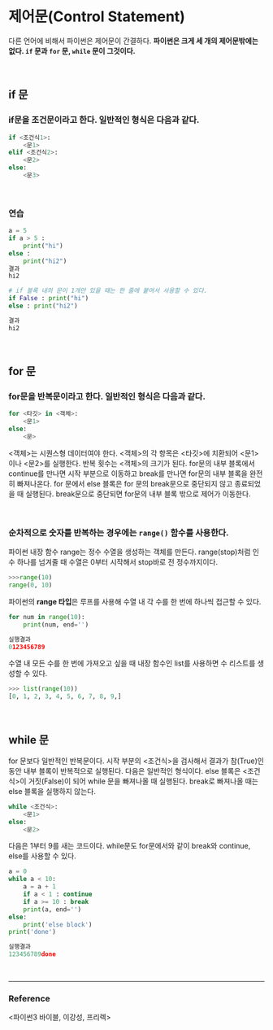 # 제어문(Control Statement)

다른 언어에 비해서 파이썬은 제어문이 간결하다. **파이썬은 크게 세 개의 제어문밖에는 없다. `if` 문과 `for` 문, `while` 문이 그것이다.**

<br>

## if 문

### if문을 조건문이라고 한다. 일반적인 형식은 다음과 같다.

```python
if <조건식1>:
    <문1>
elif <조건식2>:
    <문2>
else:
    <문3>
```

<br>

### 연습

```python
a = 5
if a > 5 :
    print("hi")
else :
    print("hi2")
결과
hi2

# if 블록 내의 문이 1개만 있을 때는 한 줄에 붙여서 사용할 수 있다.
if False : print("hi")
else : print("hi2")

결과
hi2
```

<br>

## for 문

### for문을 반복문이라고 한다. 일반적인 형식은 다음과 같다.

```python
for <타깃> in <객체>:
    <문1>
else:
    <문>
```

<객체>는 시퀀스형 데이터여야 한다. <객체>의 각 항목은 <타깃>에 치환되어 <문1>이나 <문2>를 실행한다. 반복 횟수는 <객체>의 크기가 된다. for문의 내부 블록에서 continue를 만나면 시작 부분으로 이동하고 break를 만나면 for문의 내부 블록을 완전히 빠져나온다. for 문에서 else 블록은 for 문의 break문으로 중단되지 않고 종료되었을 때 실행된다. break문으로 중단되면 for문의 내부 블록 밖으로 제어가 이동한다.

<br>

### 순차적으로 숫자를 반복하는 경우에는 `range()` 함수를 사용한다.

파이썬 내장 함수 range는 정수 수열을 생성하는 객체를 만든다. range(stop)처럼 인수 하나를 넘겨줄 때 수열은 0부터 시작해서 stop바로 전 정수까지이다.

```python
>>>range(10)
range(0, 10)
```

파이썬의 **range 타입**은 루프를 사용해 수열 내 각 수를 한 번에 하나씩 접근할 수 있다.

```python
for num in range(10):
    print(num, end='')

실행결과
0123456789
```

수열 내 모든 수를 한 번에 가져오고 싶을 때 내장 함수인 list를 사용하면 수 리스트를 생성할 수 있다.

```python
>>> list(range(10))
[0, 1, 2, 3, 4, 5, 6, 7, 8, 9,]
```

<br>

## while 문

for 문보다 일반적인 반복문이다. 시작 부분의 <조건식>을 검사해서 결과가 참(True)인 동안 내부 블록이 반복적으로 실행된다. 다음은 일반적인 형식이다. else 블록은 <조건식>이 거짓(False)이 되어 while 문을 빠져나올 때 실행된다. break로 빠져나올 때는 else 블록을 실행하지 않는다.

```python
while <조건식>:
    <문1>
else:
    <문2>
```

다음은 1부터 9를 새는 코드이다. while문도 for문에서와 같이 break와 continue, else를 사용할 수 있다.

```python
a = 0
while a < 10:
    a = a + 1
    if a < 1 : continue
    if a >= 10 : break
    print(a, end='')
else:
    print('else block')
print('done')

실행결과
123456789done
```

<br>
<hr>

### Reference
<파이썬3 바이블, 이강성, 프리렉>
